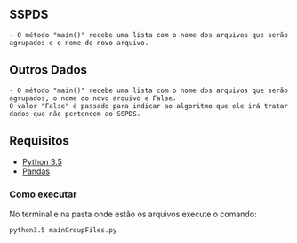 ## SSPDS
	- O método "main()" recebe uma lista com o nome dos arquivos que serão agrupados e o nome do novo arquivo.
## Outros Dados
	- O método "main()" recebe uma lista com o nome dos arquivos que serão agrupados, o nome do novo arquivo e False.
	O valor "False" é passado para indicar ao algoritmo que ele irá tratar dados que não pertencem ao SSPDS.

## Requisitos
* [Python 3.5](https://www.python.org/downloads/release/python-350/)
* [Pandas](https://pandas.pydata.org/pandas-docs/stable/install.html)

### Como executar
No terminal e na pasta onde estão os arquivos execute o comando:
```
python3.5 mainGroupFiles.py
```
